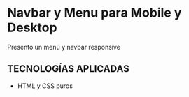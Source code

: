 # Navbar y Menu para Mobile y Desktop

Presento un menú y navbar responsive

## TECNOLOGÍAS APLICADAS

- HTML y CSS puros
